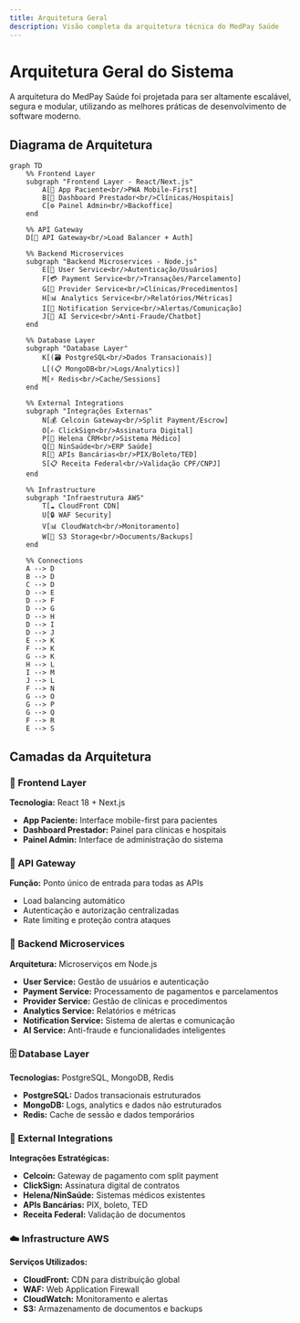 ```yaml
---
title: Arquitetura Geral
description: Visão completa da arquitetura técnica do MedPay Saúde
---
```


# Arquitetura Geral do Sistema

A arquitetura do MedPay Saúde foi projetada para ser altamente escalável, segura e modular, utilizando as melhores práticas de desenvolvimento de software moderno.

## Diagrama de Arquitetura

```mermaid
graph TD
    %% Frontend Layer
    subgraph "Frontend Layer - React/Next.js"
        A[📱 App Paciente<br/>PWA Mobile-First]
        B[💼 Dashboard Prestador<br/>Clínicas/Hospitais]
        C[⚙️ Painel Admin<br/>Backoffice]
    end

    %% API Gateway
    D[🚪 API Gateway<br/>Load Balancer + Auth]

    %% Backend Microservices
    subgraph "Backend Microservices - Node.js"
        E[👤 User Service<br/>Autenticação/Usuários]
        F[💳 Payment Service<br/>Transações/Parcelamento]
        G[🏥 Provider Service<br/>Clínicas/Procedimentos]
        H[📊 Analytics Service<br/>Relatórios/Métricas]
        I[🔔 Notification Service<br/>Alertas/Comunicação]
        J[🤖 AI Service<br/>Anti-Fraude/Chatbot]
    end

    %% Database Layer
    subgraph "Database Layer"
        K[(🗃️ PostgreSQL<br/>Dados Transacionais)]
        L[(📋 MongoDB<br/>Logs/Analytics)]
        M[⚡ Redis<br/>Cache/Sessions]
    end

    %% External Integrations
    subgraph "Integrações Externas"
        N[💰 Celcoin Gateway<br/>Split Payment/Escrow]
        O[✍️ ClickSign<br/>Assinatura Digital]
        P[🏥 Helena CRM<br/>Sistema Médico]
        Q[🏥 NinSaúde<br/>ERP Saúde]
        R[🏦 APIs Bancárias<br/>PIX/Boleto/TED]
        S[📋 Receita Federal<br/>Validação CPF/CNPJ]
    end

    %% Infrastructure
    subgraph "Infraestrutura AWS"
        T[☁️ CloudFront CDN]
        U[🔒 WAF Security]
        V[📊 CloudWatch<br/>Monitoramento]
        W[💾 S3 Storage<br/>Documents/Backups]
    end

    %% Connections
    A --> D
    B --> D
    C --> D
    D --> E
    D --> F
    D --> G
    D --> H
    D --> I
    D --> J
    E --> K
    F --> K
    G --> K
    H --> L
    I --> M
    J --> L
    F --> N
    G --> O
    G --> P
    G --> Q
    F --> R
    E --> S
```

## Camadas da Arquitetura

### 🎨 Frontend Layer
**Tecnologia:** React 18 + Next.js
- **App Paciente:** Interface mobile-first para pacientes
- **Dashboard Prestador:** Painel para clínicas e hospitais
- **Painel Admin:** Interface de administração do sistema

### 🚪 API Gateway
**Função:** Ponto único de entrada para todas as APIs
- Load balancing automático
- Autenticação e autorização centralizadas
- Rate limiting e proteção contra ataques

### 🔧 Backend Microservices
**Arquitetura:** Microserviços em Node.js
- **User Service:** Gestão de usuários e autenticação
- **Payment Service:** Processamento de pagamentos e parcelamentos
- **Provider Service:** Gestão de clínicas e procedimentos
- **Analytics Service:** Relatórios e métricas
- **Notification Service:** Sistema de alertas e comunicação
- **AI Service:** Anti-fraude e funcionalidades inteligentes

### 🗄️ Database Layer
**Tecnologias:** PostgreSQL, MongoDB, Redis
- **PostgreSQL:** Dados transacionais estruturados
- **MongoDB:** Logs, analytics e dados não estruturados
- **Redis:** Cache de sessão e dados temporários

### 🔗 External Integrations
**Integrações Estratégicas:**
- **Celcoin:** Gateway de pagamento com split payment
- **ClickSign:** Assinatura digital de contratos
- **Helena/NinSaúde:** Sistemas médicos existentes
- **APIs Bancárias:** PIX, boleto, TED
- **Receita Federal:** Validação de documentos

### ☁️ Infrastructure AWS
**Serviços Utilizados:**
- **CloudFront:** CDN para distribuição global
- **WAF:** Web Application Firewall
- **CloudWatch:** Monitoramento e alertas
- **S3:** Armazenamento de documentos e backups